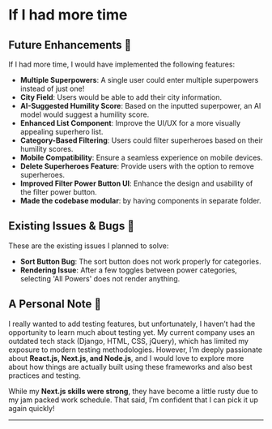 # If I had more time

## Future Enhancements 🚀

If I had more time, I would have implemented the following features:

- **Multiple Superpowers**: A single user could enter multiple superpowers instead of just one!
- **City Field**: Users would be able to add their city information.
- **AI-Suggested Humility Score**: Based on the inputted superpower, an AI model would suggest a humility score.
- **Enhanced List Component**: Improve the UI/UX for a more visually appealing superhero list.
- **Category-Based Filtering**: Users could filter superheroes based on their humility scores.
- **Mobile Compatibility**: Ensure a seamless experience on mobile devices.
- **Delete Superheroes Feature**: Provide users with the option to remove superheroes.
- **Improved Filter Power Button UI**: Enhance the design and usability of the filter power button.
- **Made the codebase modular**: by having components in separate folder.

## Existing Issues & Bugs 🐞

These are the existing issues I planned to solve:

- **Sort Button Bug**: The sort button does not work properly for categories.
- **Rendering Issue**: After a few toggles between power categories, selecting 'All Powers' does not render anything.

## A Personal Note 📝

I really wanted to add testing features, but unfortunately, I haven’t had the opportunity to learn much about testing yet. My current company uses an outdated tech stack (Django, HTML, CSS, jQuery), which has limited my exposure to modern testing methodologies. However, I’m deeply passionate about **React.js, Next.js, and Node.js**, and I would love to explore more about how things are actually built using these frameworks and also best practices and testing.

While my **Next.js skills were strong**, they have become a little rusty due to my jam packed work schedule. That said, I’m confident that I can pick it up again quickly!

---
